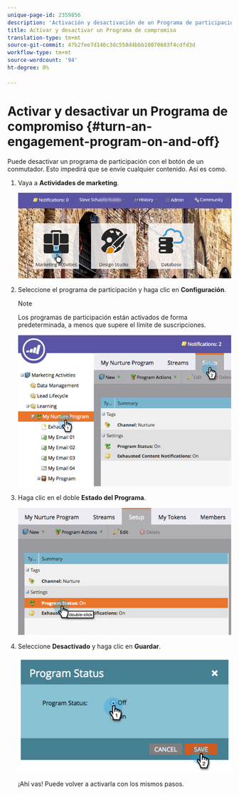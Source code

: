 ```yaml
---
unique-page-id: 2359856
description: 'Activación y desactivación de un Programa de participación: Documentos de marketing: documentación del producto'
title: Activar y desactivar un Programa de compromiso
translation-type: tm+mt
source-git-commit: 47b2fee7d146c3dc558d4bbb10070683f4cdfd3d
workflow-type: tm+mt
source-wordcount: '94'
ht-degree: 0%

---
```



# Activar y desactivar un Programa de compromiso {#turn-an-engagement-program-on-and-off}

Puede desactivar un programa de participación con el botón de un conmutador. Esto impedirá que se envíe cualquier contenido. Así es como.

1. Vaya a **Actividades de marketing**.

   ![](assets/login-marketing-activities.png)

1. Seleccione el programa de participación y haga clic en **Configuración**.

   >[!NOTE]
   >
   >Los programas de participación están activados de forma predeterminada, a menos que supere el límite de suscripciones.

   ![](assets/image2014-9-15-17-3a14-3a56.png)

1. Haga clic en el doble **Estado del Programa**.

   ![](assets/image2014-9-15-17-3a14-3a59.png)

1. Seleccione **Desactivado** y haga clic en **Guardar**.

   ![](assets/image2014-9-15-17-3a15-3a2.png)

   ¡Ahí vas! Puede volver a activarla con los mismos pasos.

